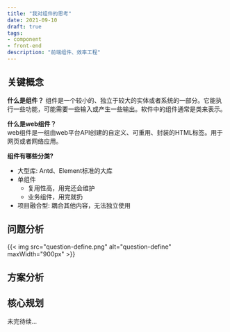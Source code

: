```yaml
---
title: "我对组件的思考"
date: 2021-09-10
draft: true
tags:
- component
- front-end
description: "前端组件、效率工程"
---
```

## 关键概念

**什么是组件？**
组件是一个较小的、独立于较大的实体或者系统的一部分。它能执行一些功能，可能需要一些输入或产生一些输出。软件中的组件通常是类来表示。

**什么是web组件？**  
web组件是一组由web平台API创建的自定义、可重用、封装的HTML标签。用于网页或者网络应用。

**组件有哪些分类?**

+ 大型库: Antd、Element标准的大库
+ 单组件
  + 复用性高，用完还会维护
  + 业务组件，用完就扔
+ 项目融合型: 耦合其他内容，无法独立使用


<!-- 
服务SLA(Service-level agreement)标准: 服务提供商与客户之间定义的承诺指标： 质量、可用性、交付周期等。

附 商家中台对业务承诺的服务SLA标准：

+ 项目（研发测试>30人天）： 按时交付率>90%，业务目标达标率>80%
+ 日常：吞吐率>85%，需求交付时长<21天
+ 工单：双高工单当天完结，单高工单3天完结，整体工单3天完结率>80%
+ 稳定性：无P1P2故障，故障分收敛30% -->

## 问题分析

{{< img src="question-define.png" alt="question-define" maxWidth="900px" >}}

## 方案分析

## 核心规划

未完待续...

